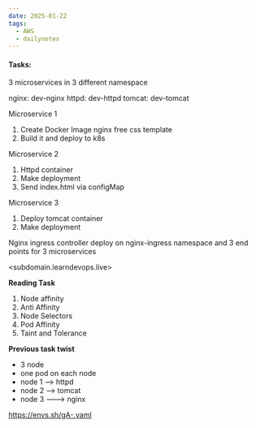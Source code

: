 ```yaml
---
date: 2025-01-22
tags:
  - AWS
  - dailynotes
---
```

#### Tasks:
3 microservices in 3 different namespace

nginx: dev-nginx
httpd: dev-httpd
tomcat: dev-tomcat

Microservice 1
1. Create Docker Image nginx free css template
2. Build it and deploy to k8s

Microservice 2
1. Httpd container 
2. Make deployment
3. Send index.html via configMap

Microservice 3
1. Deploy tomcat container
2. Make deployment

Nginx ingress controller deploy on nginx-ingress namespace
and 3 end points for 3 microservices

<subdomain.learndevops.live>

**Reading Task**
1. Node affinity
2. Anti Affinity
3. Node Selectors
4. Pod Affinity
5. Taint and Tolerance

**Previous task twist**
- 3 node
- one pod on each node
- node 1 --> httpd
- node 2 --> tomcat
- node 3 ---> nginx


https://envs.sh/gA-.yaml